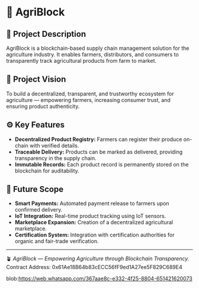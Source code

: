 # 🌾 AgriBlock

## 📜 Project Description
AgriBlock is a blockchain-based supply chain management solution for the agriculture industry. It enables farmers, distributors, and consumers to transparently track agricultural products from farm to market.

## 🎯 Project Vision
To build a decentralized, transparent, and trustworthy ecosystem for agriculture — empowering farmers, increasing consumer trust, and ensuring product authenticity.

## ⚙️ Key Features
- **Decentralized Product Registry:** Farmers can register their produce on-chain with verified details.
- **Traceable Delivery:** Products can be marked as delivered, providing transparency in the supply chain.
- **Immutable Records:** Each product record is permanently stored on the blockchain for auditability.

## 🚀 Future Scope
- **Smart Payments:** Automated payment release to farmers upon confirmed delivery.
- **IoT Integration:** Real-time product tracking using IoT sensors.
- **Marketplace Expansion:** Creation of a decentralized agricultural marketplace.
- **Certification System:** Integration with certification authorities for organic and fair-trade verification.

---

🪴 *AgriBlock — Empowering Agriculture through Blockchain Transparency.*
Contract Address:
0x61Ae18B64b83cECC56fF9ed1A27ee5F829C689E4


blob:https://web.whatsapp.com/367aae8c-e332-4f25-8804-651421620073
